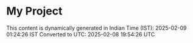 # My Project

This content is dynamically generated in Indian Time (IST): 2025-02-09 01:24:26 IST
Converted to UTC: 2025-02-08 19:54:26 UTC
